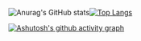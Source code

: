 ![Anurag's GitHub stats](https://github-readme-stats.vercel.app/api?username=UnendingGlory&show_icons=true&theme=calm)[![Top Langs](https://github-readme-stats.vercel.app/api/top-langs/?username=UnendingGlory&layout=compact&theme=calm)](https://github.com/anuraghazra/github-readme-stats)

[![Ashutosh's github activity graph](https://activity-graph.herokuapp.com/graph?username=UnendingGlory&theme=github)](https://github.com/ashutosh00710/github-readme-activity-graph)
